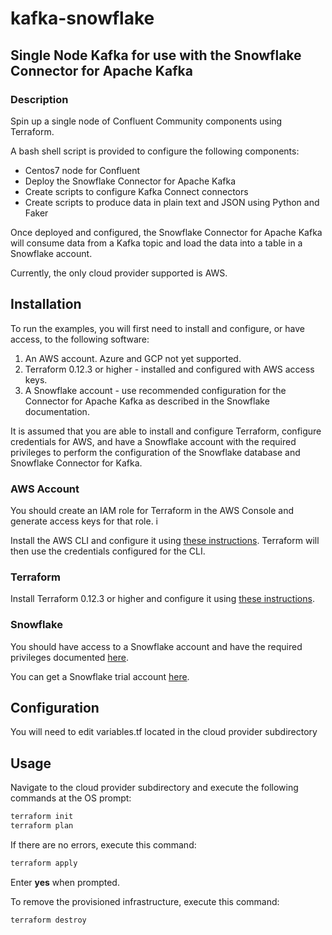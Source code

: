 # kafka-snowflake

## Single Node Kafka for use with the Snowflake Connector for Apache Kafka

### Description

Spin up a single node of Confluent Community components using Terraform.  

A bash shell script is provided to configure the following components:

- Centos7 node for Confluent
- Deploy the Snowflake Connector for Apache Kafka
- Create scripts to configure Kafka Connect connectors
- Create scripts to produce data in plain text and JSON using Python and Faker

Once deployed and configured, the Snowflake Connector for Apache Kafka will consume data from a Kafka topic and load the data into a table in a Snowflake account.

Currently, the only cloud provider supported is AWS.

## Installation

To run the examples, you will first need to install and configure, or have access, to the following software:

1. An AWS account. Azure and GCP not yet supported.
2. Terraform 0.12.3 or higher - installed and configured with AWS access keys.
3. A Snowflake account - use recommended configuration for the Connector for Apache Kafka as described in the Snowflake documentation.

It is assumed that you are able to install and configure Terraform, configure credentials for AWS, and have a Snowflake account with the required privileges to perform the configuration of the Snowflake database and Snowflake Connector for Kafka.

### AWS Account

You should create an IAM role for Terraform in the AWS Console and generate access keys for that role.  i

Install the AWS CLI and configure it using [these instructions](<https://docs.aws.amazon.com/cli/latest/userguide/cli-chap-configure.html>). Terraform will then use the credentials configured for the CLI.

### Terraform

Install Terraform 0.12.3 or higher and configure it using [these instructions](<https://learn.hashicorp.com/terraform/getting-started/install.html>).

### Snowflake

You should have access to a Snowflake account and have the required privileges documented [here](<https://docs.snowflake.net/manuals/user-guide/kafka-connector.html>).

You can get a Snowflake trial account [here](<https://trial.snowflake.com>).

## Configuration

You will need to edit variables.tf located in the cloud provider subdirectory

## Usage

Navigate to the cloud provider subdirectory and execute the following commands at the OS prompt:

```bash
terraform init
terraform plan
```

If there are no errors, execute this command:

```bash
terraform apply
```

Enter __yes__ when prompted.

To remove the provisioned infrastructure, execute this command:

```bash
terraform destroy
```
